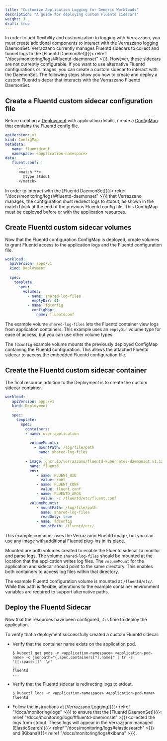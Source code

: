 ```yaml
---
title: "Customize Application Logging for Generic Workloads"
description: "A guide for deploying custom Fluentd sidecars"
weight: 3
draft: true
---
```


In order to add flexibility and customization to logging with Verrazzano, you must create additional components to interact with the Verrazzano logging DaemonSet.
Verrazzano currently manages Fluentd sidecars to collect and funnel logs to the [Fluentd DaemonSet]({{< relref "/docs/monitoring/logs/#fluentd-daemonset" >}}).
However, these sidecars are not currently configurable. 
If you want to use alternative Fluentd configurations or images, you can create a custom sidecar to interact with the DaemonSet.
The following steps show you how to create and deploy a custom Fluentd sidecar that interacts with the Verrazzano Fluentd DaemonSet.

## Create a Fluentd custom sidecar configuration file

Before creating a [Deployment](https://kubernetes.io/docs/concepts/workloads/controllers/deployment/) with application details, create a [ConfigMap](https://kubernetes.io/docs/concepts/configuration/configmap/) that contains the Fluentd config file.
```yaml
apiVersion: v1
kind: ConfigMap
metadata:
   name: fluentdconf
   namespace: <application-namespace>
data:
   fluent.conf: |
      ...
      <match **>
        @type stdout
      </match>

```
In order to interact with the [Fluentd DaemonSet]({{< relref "/docs/monitoring/logs/#fluentd-daemonset" >}}) that Verrazzano manages, the configuration must redirect logs to stdout, as shown in the match block at the end of the previous Fluentd config file.
This ConfigMap must be deployed before or with the application resources.

## Create Fluentd custom sidecar volumes

Now that the Fluentd configuration ConfigMap is deployed, create volumes to grant Fluentd access to the application logs and the Fluentd configuration file.
```yaml
workload:
  apiVersion: apps/v1
  kind: Deployment
   ...
  spec:
    template:
      spec:
        volumes:
          - name: shared-log-files
            emptyDir: {}
          - name: fdconfig
            configMap:
              name: fluentdconf

```
The example volume `shared-log-files` lets the Fluentd container view logs from application containers. This example uses an `emptyDir` volume type for ease of access, but you can use other volume types.

The `fdconfig` example volume mounts the previously deployed ConfigMap containing the Fluentd configuration. This allows the attached Fluentd sidecar to access the embedded Fluentd configuration file.

## Create the Fluentd custom sidecar container

The final resource addition to the Deployment is to create the custom sidecar container.

```yaml
workload:
   apiVersion: apps/v1
   kind: Deployment
   ...
   spec:
     template:
       spec:
         containers:
         - name: user-application
           ...
           volumeMounts:
             - mountPath: /log/file/path
               name: shared-log-files
               
         - image: ghcr.io/verrazzano/fluentd-kubernetes-daemonset:v1.12.3-20210517195222-f345ec2
           name: fluentd
           env:
              - name: FLUENT_UID
                value: root
              - name: FLUENT_CONF
                value: fluent.conf
              - name: FLUENTD_ARGS
                value: -c /fluentd/etc/fluent.conf
           volumeMounts:
              - mountPath: /log/file/path
                name: shared-log-files
                readOnly: true
              - name: fdconfig
                mountPath: /fluentd/etc/

```

This example container uses the Verrazzano Fluentd image, but you can use any image with additional Fluentd plug-ins in its place.

Mounted are both volumes created to enable the Fluentd sidecar to monitor and parse logs.
The volume `shared-log-files` should be mounted at the location that the application writes log files.
The `volumeMount` for the application and sidecar should point to the same directory. 
This enables both containers to access log files within that directory.

The example Fluentd configuration volume is mounted at `/fluentd/etc/`. 
While this path is flexible, alterations to the example container environment variables are required to support alternative paths.

## Deploy the Fluentd Sidecar

Now that the resources have been configured, it is time to deploy the application.

To verify that a deployment successfully created a custom Fluentd sidecar:
- Verify that the container name exists on the application pod.
  ```
  $ kubectl get pods -n <application-namespace> <application-pod-name> -o jsonpath="{.spec.containers[*].name}" | tr -s '[[:space:]]' '\n'
  ...
  fluentd
  ...
  ```
- Verify that the Fluentd sidecar is redirecting logs to stdout.
  ```
  $ kubectl logs -n <application-namespace> <application-pod-name> fluentd
  ```
- Follow the instructions at [Verrazzano Logging]({{< relref "/docs/monitoring/logs" >}}) to ensure that the [Fluentd DaemonSet]({{< relref "/docs/monitoring/logs/#fluentd-daemonset" >}}) collected the logs from stdout.
  These logs will appear in the Verrazzano managed [ElasticSearch]({{< relref "/docs/monitoring/logs#elasticsearch" >}}) and [Kibana]({{< relref "/docs/monitoring/logs#kibana" >}}).
